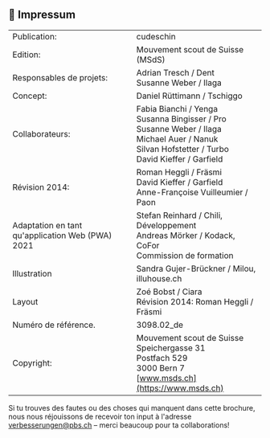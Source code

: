 🤘 Impressum
------------

| | |
|---|---|
| Publication: | cudeschin |
| Edition: | Mouvement scout de Suisse (MSdS) |
| Responsables de projets: | Adrian Tresch / Dent <br>Susanne Weber / Ilaga |
| Concept: | Daniel Rüttimann / Tschiggo |
| Collaborateurs: | Fabia Bianchi / Yenga<br>Susanna Bingisser / Pro<br> Susanne Weber / Ilaga<br> Michael Auer / Nanuk<br> Silvan Hofstetter / Turbo<br> David Kieffer / Garfield<br> |
| Révision 2014: | Roman Heggli / Fräsmi<br> David Kieffer / Garfield<br> Anne-Françoise Vuilleumier / Paon
|Adaptation en tant qu'application Web (PWA) 2021| Stefan Reinhard / Chili, Développement <br> Andreas Mörker / Kodack, CoFor <br>Commission de formation|
| Illustration | Sandra Gujer-Brückner / Milou, illuhouse.ch |
| Layout | Zoé Bobst / Ciara <br>Révision 2014: Roman Heggli / Fräsmi |
| Numéro de référence. |	3098.02_de |
| Copyright: | 	Mouvement scout de Suisse<br>Speichergasse 31<br>Postfach 529<br>3000 Bern 7<br>[www.msds.ch](https://www.msds.ch) |


Si tu trouves des fautes ou des choses qui manquent dans cette brochure, nous nous réjouissons de recevoir ton input à l'adresse [verbesserungen@pbs.ch](verbesserungen@pbs.ch) – merci beaucoup pour ta collaborations!

